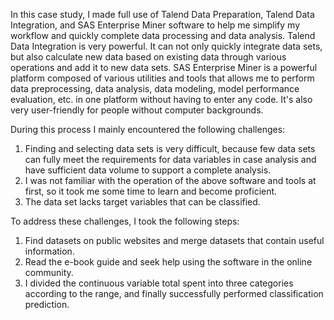 In this case study, I made full use of Talend Data Preparation, Talend Data Integration, and SAS Enterprise Miner software to help me simplify my workflow and quickly complete data processing and data analysis. Talend Data Integration is very powerful. It can not only quickly integrate data sets, but also calculate new data based on existing data through various operations and add it to new data sets. SAS Enterprise Miner is a powerful platform composed of various utilities and tools that allows me to perform data preprocessing, data analysis, data modeling, model performance evaluation, etc. in one platform without having to enter any code. It's also very user-friendly for people without computer backgrounds.

During this process I mainly encountered the following challenges:
1. Finding and selecting data sets is very difficult, because few data sets can fully meet the requirements for data variables in case analysis and have sufficient data volume to support a complete analysis.
2. I was not familiar with the operation of the above software and tools at first, so it took me some time to learn and become proficient.
3. The data set lacks target variables that can be classified.

To address these challenges, I took the following steps:
1. Find datasets on public websites and merge datasets that contain useful information.
2. Read the e-book guide and seek help using the software in the online community.
3. I divided the continuous variable total spent into three categories according to the range, and finally successfully performed classification prediction.
